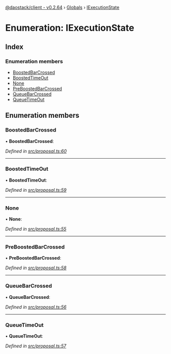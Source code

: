 [@daostack/client - v0.2.64](../README.md) › [Globals](../globals.md) › [IExecutionState](iexecutionstate.md)

# Enumeration: IExecutionState

## Index

### Enumeration members

* [BoostedBarCrossed](iexecutionstate.md#boostedbarcrossed)
* [BoostedTimeOut](iexecutionstate.md#boostedtimeout)
* [None](iexecutionstate.md#none)
* [PreBoostedBarCrossed](iexecutionstate.md#preboostedbarcrossed)
* [QueueBarCrossed](iexecutionstate.md#queuebarcrossed)
* [QueueTimeOut](iexecutionstate.md#queuetimeout)

## Enumeration members

###  BoostedBarCrossed

• **BoostedBarCrossed**:

*Defined in [src/proposal.ts:60](https://github.com/daostack/client/blob/ca3cbac/src/proposal.ts#L60)*

___

###  BoostedTimeOut

• **BoostedTimeOut**:

*Defined in [src/proposal.ts:59](https://github.com/daostack/client/blob/ca3cbac/src/proposal.ts#L59)*

___

###  None

• **None**:

*Defined in [src/proposal.ts:55](https://github.com/daostack/client/blob/ca3cbac/src/proposal.ts#L55)*

___

###  PreBoostedBarCrossed

• **PreBoostedBarCrossed**:

*Defined in [src/proposal.ts:58](https://github.com/daostack/client/blob/ca3cbac/src/proposal.ts#L58)*

___

###  QueueBarCrossed

• **QueueBarCrossed**:

*Defined in [src/proposal.ts:56](https://github.com/daostack/client/blob/ca3cbac/src/proposal.ts#L56)*

___

###  QueueTimeOut

• **QueueTimeOut**:

*Defined in [src/proposal.ts:57](https://github.com/daostack/client/blob/ca3cbac/src/proposal.ts#L57)*
